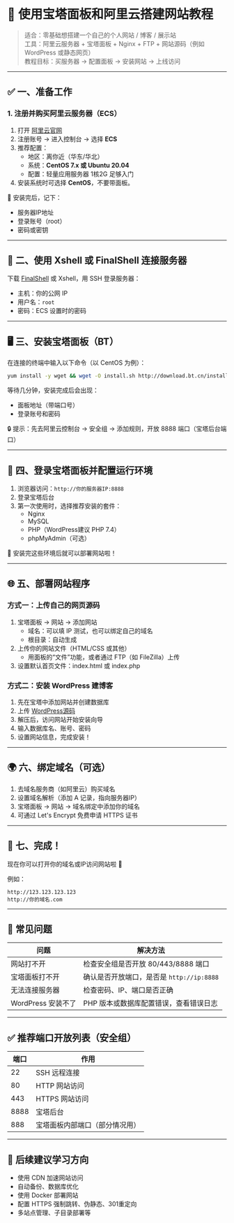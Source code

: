 
# 🧱 使用宝塔面板和阿里云搭建网站教程

> 适合：零基础想搭建一个自己的个人网站 / 博客 / 展示站  
> 工具：阿里云服务器 + 宝塔面板 + Nginx + FTP + 网站源码（例如 WordPress 或静态网页）  
> 教程目标：买服务器 → 配置面板 → 安装网站 → 上线访问

---

## ✅ 一、准备工作

### 1. 注册并购买阿里云服务器（ECS）

1. 打开 [阿里云官网](https://www.aliyun.com/)
2. 注册账号 → 进入控制台 → 选择 **ECS**
3. 推荐配置：
   - 地区：离你近（华东/华北）
   - 系统：**CentOS 7.x 或 Ubuntu 20.04**
   - 配置：轻量应用服务器 1核2G 足够入门
4. 安装系统时可选择 **CentOS**，不要带面板。

📌 安装完后，记下：
- 服务器IP地址
- 登录账号（root）
- 密码或密钥

---

## 🧪 二、使用 Xshell 或 FinalShell 连接服务器

下载 [FinalShell](https://www.hostbuf.com/t/674.html) 或 Xshell，用 SSH 登录服务器：

- 主机：你的公网 IP
- 用户名：`root`
- 密码：ECS 设置时的密码

---

## 🖥️ 三、安装宝塔面板（BT）

在连接的终端中输入以下命令（以 CentOS 为例）：

```bash
yum install -y wget && wget -O install.sh http://download.bt.cn/install/install_6.0.sh && sh install.sh
```

等待几分钟，安装完成后会出现：

- 面板地址（带端口号）
- 登录账号和密码

🔒 提示：先去阿里云控制台 → 安全组 → 添加规则，开放 8888 端口（宝塔后台端口）

---

## 🧰 四、登录宝塔面板并配置运行环境

1. 浏览器访问：`http://你的服务器IP:8888`
2. 登录宝塔后台
3. 第一次使用时，选择推荐安装的套件：
   - Nginx
   - MySQL
   - PHP（WordPress建议 PHP 7.4）
   - phpMyAdmin（可选）

📌 安装完这些环境后就可以部署网站啦！

---

## 🌐 五、部署网站程序

### 方式一：上传自己的网页源码

1. 宝塔面板 → 网站 → 添加网站
   - 域名：可以填 IP 测试，也可以绑定自己的域名
   - 根目录：自动生成
2. 上传你的网站文件（HTML/CSS 或其他）
   - 用面板的“文件”功能，或者通过 FTP（如 FileZilla）上传
3. 设置默认首页文件：index.html 或 index.php

### 方式二：安装 WordPress 建博客

1. 先在宝塔中添加网站并创建数据库
2. 上传 [WordPress源码](https://cn.wordpress.org/)
3. 解压后，访问网站开始安装向导
4. 输入数据库名、账号、密码
5. 设置网站信息，完成安装！

---

## 🌍 六、绑定域名（可选）

1. 去域名服务商（如阿里云）购买域名
2. 设置域名解析（添加 A 记录，指向服务器IP）
3. 宝塔面板 → 网站 → 域名绑定中添加你的域名
4. 可通过 Let's Encrypt 免费申请 HTTPS 证书

---

## 🎉 七、完成！

现在你可以打开你的域名或IP访问网站啦 🎊

例如：

```
http://123.123.123.123
http://你的域名.com
```

---

## 📎 常见问题

| 问题 | 解决方法 |
|------|----------|
| 网站打不开 | 检查安全组是否开放 80/443/8888 端口 |
| 宝塔面板打不开 | 确认是否开放端口，是否是 `http://ip:8888` |
| 无法连接服务器 | 检查密码、IP、端口是否正确 |
| WordPress 安装不了 | PHP 版本或数据库配置错误，查看错误日志 |

---

## ✅ 推荐端口开放列表（安全组）

| 端口 | 作用 |
|------|------|
| 22   | SSH 远程连接 |
| 80   | HTTP 网站访问 |
| 443  | HTTPS 网站访问 |
| 8888 | 宝塔后台 |
| 888  | 宝塔面板内部端口（部分情况用） |

---

## 🧠 后续建议学习方向

- 使用 CDN 加速网站访问
- 自动备份、数据库优化
- 使用 Docker 部署网站
- 配置 HTTPS 强制跳转、伪静态、301重定向
- 多站点管理、子目录部署等
